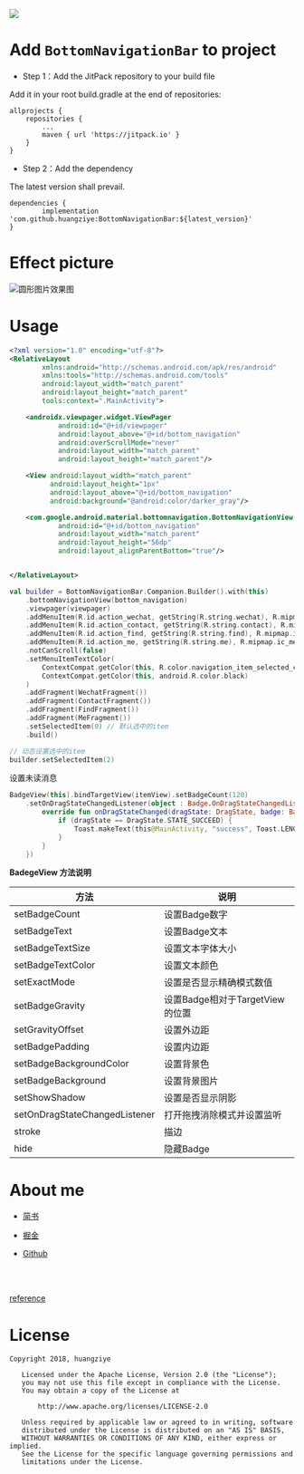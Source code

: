 
[![](https://jitpack.io/v/huangziye/BottomNavigationBar.svg)](https://jitpack.io/#huangziye/BottomNavigationBar)


# Add ` BottomNavigationBar ` to project

- Step 1：Add the JitPack repository to your build file

Add it in your root build.gradle at the end of repositories:

```android
allprojects {
    repositories {
        ...
        maven { url 'https://jitpack.io' }
    }
}
```

- Step 2：Add the dependency

The latest version shall prevail.

```android
dependencies {
        implementation 'com.github.huangziye:BottomNavigationBar:${latest_version}'
}
```




# Effect picture


![圆形图片效果图](./screenshot/BottomNavigationBar.gif)


# Usage

```xml
<?xml version="1.0" encoding="utf-8"?>
<RelativeLayout
        xmlns:android="http://schemas.android.com/apk/res/android"
        xmlns:tools="http://schemas.android.com/tools"
        android:layout_width="match_parent"
        android:layout_height="match_parent"
        tools:context=".MainActivity">

    <androidx.viewpager.widget.ViewPager
            android:id="@+id/viewpager"
            android:layout_above="@+id/bottom_navigation"
            android:overScrollMode="never"
            android:layout_width="match_parent"
            android:layout_height="match_parent"/>

    <View android:layout_width="match_parent"
          android:layout_height="1px"
          android:layout_above="@+id/bottom_navigation"
          android:background="@android:color/darker_gray"/>

    <com.google.android.material.bottomnavigation.BottomNavigationView
            android:id="@+id/bottom_navigation"
            android:layout_width="match_parent"
            android:layout_height="56dp"
            android:layout_alignParentBottom="true"/>


</RelativeLayout>
```


```Kotlin
val builder = BottomNavigationBar.Companion.Builder().with(this)
    .bottomNavigationView(bottom_navigation)
    .viewpager(viewpager)
    .addMenuItem(R.id.action_wechat, getString(R.string.wechat), R.mipmap.ic_wechat)
    .addMenuItem(R.id.action_contact, getString(R.string.contact), R.mipmap.ic_contact)
    .addMenuItem(R.id.action_find, getString(R.string.find), R.mipmap.ic_find)
    .addMenuItem(R.id.action_me, getString(R.string.me), R.mipmap.ic_me)
    .notCanScroll(false)
    .setMenuItemTextColor(
        ContextCompat.getColor(this, R.color.navigation_item_selected_color),
        ContextCompat.getColor(this, android.R.color.black)
    )
    .addFragment(WechatFragment())
    .addFragment(ContactFragment())
    .addFragment(FindFragment())
    .addFragment(MeFragment())
    .setSelectedItem(0) // 默认选中的item
    .build()

// 动态设置选中的item
builder.setSelectedItem(2)
```

设置未读消息

```kotlin
BadgeView(this).bindTargetView(itemView).setBadgeCount(120)
    .setOnDragStateChangedListener(object : Badge.OnDragStateChangedListener {
        override fun onDragStateChanged(dragState: DragState, badge: Badge, targetView: View) {
            if (dragState == DragState.STATE_SUCCEED) {
                Toast.makeText(this@MainActivity, "success", Toast.LENGTH_SHORT).show()
            }
        }
    })
```


**BadegeView 方法说明**

| 方法	| 说明 |
| --- | --- |
| setBadgeCount | 设置Badge数字 |
| setBadgeText | 设置Badge文本 |
| setBadgeTextSize | 设置文本字体大小 |
| setBadgeTextColor | 设置文本颜色 |
| setExactMode | 设置是否显示精确模式数值 |
| setBadgeGravity | 设置Badge相对于TargetView的位置 |
| setGravityOffset | 设置外边距 |
| setBadgePadding | 设置内边距 |
| setBadgeBackgroundColor | 设置背景色 |
| setBadgeBackground | 设置背景图片 |
| setShowShadow | 设置是否显示阴影 |
| setOnDragStateChangedListener | 打开拖拽消除模式并设置监听 |
| stroke | 描边 |
| hide | 隐藏Badge |





# About me


- [简书](https://user-gold-cdn.xitu.io/2018/7/26/164d5709442f7342)

- [掘金](https://juejin.im/user/5ad93382518825671547306b)

- [Github](https://github.com/huangziye)


<br />
<br />

[reference](https://github.com/qstumn/BadgeView)

# License

```
Copyright 2018, huangziye

   Licensed under the Apache License, Version 2.0 (the "License");
   you may not use this file except in compliance with the License.
   You may obtain a copy of the License at

       http://www.apache.org/licenses/LICENSE-2.0

   Unless required by applicable law or agreed to in writing, software
   distributed under the License is distributed on an "AS IS" BASIS,
   WITHOUT WARRANTIES OR CONDITIONS OF ANY KIND, either express or implied.
   See the License for the specific language governing permissions and
   limitations under the License.
```



